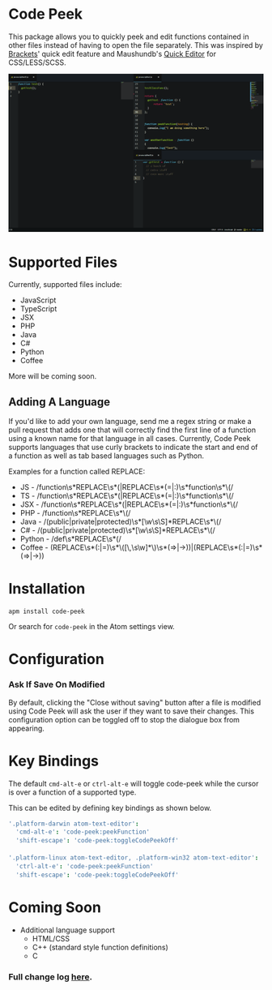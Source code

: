 # Code Peek

This package allows you to quickly peek and edit functions contained in other
files instead of having to open the file separately. This was inspired by
[Brackets](http://brackets.io/)' quick edit feature and Maushundb's [Quick Editor](https://atom.io/packages/quick-editor) for CSS/LESS/SCSS.

![Code Peek Demo](https://github.com/DFreds/code-peek-atom/blob/master/code-peek.gif?raw=true)

# Supported Files
Currently, supported files include:
* JavaScript
* TypeScript
* JSX
* PHP
* Java
* C#
* Python
* Coffee

More will be coming soon.

## Adding A Language
If you'd like to add your own language, send me a regex string or make a pull request that adds one that will correctly find the first line of a function using a known name for that language in all cases. Currently, Code Peek supports languages that use curly brackets to indicate the start and end of a function as well as tab based languages such as Python.

Examples for a function called REPLACE:
* JS - /function\s\*REPLACE\s\*\(|REPLACE\s\*(=|:)\s\*function\s\*\\(/
* TS - /function\s\*REPLACE\s\*\(|REPLACE\s\*(=|:)\s\*function\s\*\\(/
* JSX - /function\s\*REPLACE\s\*\(|REPLACE\s\*(=|:)\s\*function\s\*\\(/
* PHP - /function\s\*REPLACE\s\*\\(/
* Java - /(public|private|protected)\s\*[\w\s\S]\*REPLACE\s\*\\(/
* C# - /(public|private|protected)\s\*[\w\s\S]\*REPLACE\s\*\\(/
* Python - /def\s\*REPLACE\s\*\(/
* Coffee - (REPLACE\s\*(:|=)\s\*\\([\\,\s\w]\*\\)\s\*(=>|->))|(REPLACE\s\*(:|=)\s\*(=>|->))

# Installation
```
apm install code-peek
```
Or search for <code>code-peek</code> in the Atom settings view.

# Configuration

### Ask If Save On Modified
By default, clicking the "Close without saving" button after a file is modified using Code Peek will ask the user if they want to save their changes. This configuration option can be toggled off to stop the dialogue box from appearing.

# Key Bindings
The default <code>cmd-alt-e</code> or <code>ctrl-alt-e</code> will toggle code-peek while the cursor is over a function of a supported type.

This can be edited by defining key bindings as shown below.

```coffee
'.platform-darwin atom-text-editor':
  'cmd-alt-e': 'code-peek:peekFunction'
  'shift-escape': 'code-peek:toggleCodePeekOff'

'.platform-linux atom-text-editor, .platform-win32 atom-text-editor':
  'ctrl-alt-e': 'code-peek:peekFunction'
  'shift-escape': 'code-peek:toggleCodePeekOff'

```

# Coming Soon
* Additional language support
  * HTML/CSS
  * C++ (standard style function definitions)
  * C

### Full change log [here](./CHANGELOG.md).

